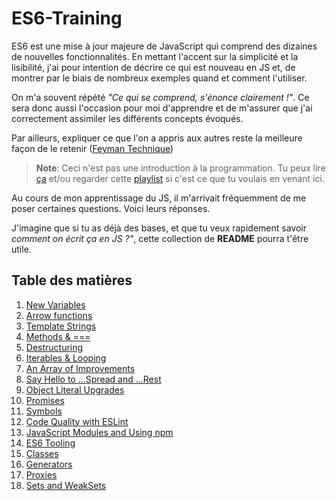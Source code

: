 # ES6-Training

ES6 est une mise à jour majeure de JavaScript qui comprend des dizaines de nouvelles fonctionnalités. En mettant l'accent sur la simplicité et la lisibilité, j'ai pour intention de décrire ce qui est nouveau en JS et, de montrer par le biais de nombreux exemples quand et comment l'utiliser.

On m'a souvent répété *"Ce qui se comprend, s'énonce clairement !"*. Ce sera donc aussi l'occasion pour moi d'apprendre et de m'assurer que j'ai correctement assimiler les différents concepts évoqués.

Par ailleurs, expliquer ce que l'on a appris aux autres reste la meilleure façon de le retenir ([Feyman Technique](https://www.youtube.com/watch?v=_f-qkGJBPts))

>**Note**: Ceci n'est pas une introduction à la programmation. Tu peux lire [ça](https://thot.space/javascript/example) et/ou regarder cette [playlist](https://www.youtube.com/playlist?list=PLnS-t85xRSrIC8Ytj-UslCO4iEqr_hJnI) si c'est ce que tu voulais en venant ici.

Au cours de mon apprentissage du JS, il m'arrivait fréquemment de me poser certaines questions. Voici leurs réponses.

J'imagine que si tu as déjà des bases, et que tu veux rapidement savoir *comment on écrit ça en JS ?"*, cette collection de **README** pourra t'être utile.

## Table des matières

01. [New Variables](https://github.com/kecro/ES6-Training/tree/master/01%20-%20New%20Variables#var-let--const)
02. [Arrow functions](https://github.com/kecro/ES6-Training/tree/master/02%20-%20Arrow%20functions#arrow-function-function--this)
03. [Template Strings](https://github.com/kecro/ES6-Training/tree/master/03%20-%20Template%20Strings#template-strings)
04. [Methods & ===](https://github.com/kecro/ES6-Training/tree/master/04%20-%20methods%20%26%20%3D%3D%3D#methods--)
05. [Destructuring](https://github.com/kecro/ES6-Training/tree/master/05%20-%20Destructuring)
06. [Iterables & Looping](https://github.com/kecro/ES6-Training/tree/master/06%20-%20Iterables%20%26%20Looping#iterables--looping)
07. [An Array of Improvements](https://github.com/kecro/ES6-Training/tree/master/07%20-%20An%20Array%20of%20Improvements#array)
08. [Say Hello to ...Spread and ...Rest](https://github.com/kecro/ES6-Training/tree/master/08%20-%20Say%20Hello%20to%20...Spread%20and%20...Rest#spread-operator--rest-param)
09. [Object Literal Upgrades](https://github.com/kecro/ES6-Training/tree/master/09%20-%20Object%20Literal%20Upgrades#objects)
10. [ Promises](https://github.com/kecro/ES6-Training/tree/er/10%20-%20Promises#promise)
11. [ Symbols](https://github.com/kecro/ES6-Training/tree/master/11%20-%20Symbols#symbols)
12. [ Code Quality with ESLint](https://github.com/kecro/ES6-Training/tree/master/12%20-%20Code%20Quality%20with%20ESLint#eslint)
13. [ JavaScript Modules and Using npm](https://github.com/kecro/ES6-Training/tree/master/13%20-%20JavaScript%20Modules%20and%20Using%20npm#js-modules--npm)
14. [ ES6 Tooling](https://github.com/kecro/ES6-Training/tree/er/14%20-%20ES6%20Tooling#es6-tooling)
15. [ Classes](https://github.com/kecro/ES6-Training/tree/master/15%20-%20Classes#classes)
16. [ Generators](https://github.com/kecro/ES6-Training/tree/master/16%20-%20Generators#generators)
17. [ Proxies](https://github.com/kecro/ES6-Training/tree/master/17%20-%20Proxies#proxies)
18. [ Sets and WeakSets](https://github.com/kecro/ES6-Training/tree/master/18%20-%20Sets%20and%20WeakSets)
